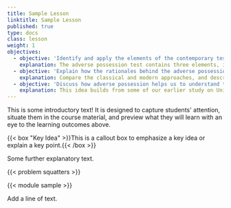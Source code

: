 ```yaml
---
title: Sample Lesson
linktitle: Sample Lesson
published: true
type: docs
class: lesson
weight: 1
objectives:
  - objective: 'Identify and apply the elements of the contemporary test for adverse possession.'
    explanation: The adverse possession test contains three elements, including a controversial inconsistent use test.
  - objective: 'Explain how the rationales behind the adverse possession doctrine have evolved over time.'
    explanation: Compare the classical and modern approaches, and describe where contemporary courts have landed. 
  - objective: 'Discuss how adverse possession helps us to understand the relationship between title and possession.'
    explanation: This idea builds from some of our earlier study on Unit I.
---
```


This is some introductory text! It is designed to capture students' attention, situate them in the course material, and preview what they will learn with an eye to the learning outcomes above. 

{{< box "Key Idea" >}}This is a callout box to emphasize a key idea or explain a key point.{{< /box >}}

Some further explanatory text.

{{< problem squatters >}}

{{< module sample >}}

Add a line of text.





